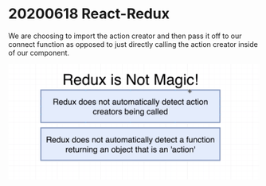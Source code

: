 # 20200618 React-Redux

We are choosing to import the action creator and then pass it off to our connect function as opposed to just directly calling the action creator inside of our component.

![my-img](img/200618-1.png)
